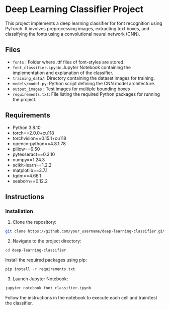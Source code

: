 # Deep Learning Classifier Project

This project implements a deep learning classifier for font recognition using PyTorch. It involves preprocessing images, extracting text boxes, and classifying the fonts using a convolutional neural network (CNN).

## Files
- `fonts` : Folder where .ttf files of font-styles are stored.
- `font_classifier.ipynb`: Jupyter Notebook containing the implementation and explanation of the classifier.
- `training_data/`: Directory containing the dataset images for training.
- `models/model.py`: Python script defining the CNN model architecture.
-  `output_images` : Test images for multiple bounding boxes
- `requirements.txt`: File listing the required Python packages for running the project.

## Requirements

- Python 3.8.10
- torch==2.0.0+cu118
- torchvision==0.15.1+cu118
- opencv-python==4.8.1.78
- pillow==9.50
- pytesseract==0.3.10
- numpy==1.24.3
- scikit-learn==1.2.2
- matplotlib==3.7.1
- tqdm==4.66.1
- seaborn==0.12.2


## Instructions

### Installation

1. Clone the repository:

```bash
git clone https://github.com/your_username/deep-learning-classifier.git
```
2. Navigate to the project directory:

```bash
cd deep-learning-classifier
```
Install the required packages using pip:

```bash 
pip install -r requirements.txt
```
3. Launch Jupyter Notebook:

```bash
jupyter notebook font_classifier.ipynb
```
Follow the instructions in the notebook to execute each cell and train/test the classifier.

